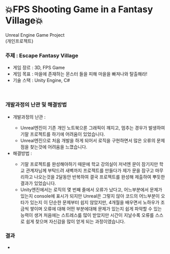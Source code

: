 # 💥FPS Shooting Game in a Fantasy Village💥
Unreal Engine Game Project
<br>
(개인프로젝트)

<h3>주제 : Escape Fantasy Village</h3>
<ul>
  <li>게임 장르 : 3D, FPS Game</li>
  <li>게임 목표 : 마을에 존재하는 몬스터 들을 피해 마을을 빠져나와 탈출해라!</li>
  <li>기술 스택 : Unity Engine, C#</li>
</ul>
<br>

<h3>개발과정의 난관 및 해결방법</h3>
<ul>
  <li>개발과정의 난관 : </li>
  <ul>
    <li>Unreal엔진이 기존 개인 노트북으론 그래픽이 꺠지고, 멈추는 경우가 발생하여 기말 프로젝트를 하기에 어려움이 있었습니다.</li>
    <li>Unreal엔진으로 처음 개발을 하게 되어서 로직을 구현하면서 많은 오류의 문제 점을 찾는것에 어려움을 느꼈습니다.</li>
  </ul>
  <li>해결방법 : </li>
  <ul>
    <li>기말 프로젝트를 완성해야하기 때문에 학교 강의실이 저녁엔 문이 잠기지만 학교 관계자님께 부탁드려 새벽까지 프로젝트를 만들다가 제가 문을 잠구고 마무리하고 나오는것을 2달동안 반복하여 결국 프로젝트를 완성해 제출하여 뿌듯한 결과가 있었습니다.</li>
    <li>Unity엔진에서는 로직의 몇 번째 줄에서 오류가 났다고, 어느부분에서 문제가 있는지 console에 표시가 되지만 Unreal은 그렇지 않아 코드의 어느부분이 오타가 있는지 이 단순한 문제부터 쉽지 않았지만, 4개월을 배우면서 노하우가 조금씩 쌓이며 오류에 대해 어떤 부분에대해 문제가 있는지 쉽게 파악할 수 있는 능력이 생겨 처음에는 스트레스륾 많이 받았지만 시간이 지날수록 오류를 스스로 쉽게 찾으며 자신감을 많이 얻게 되는 과정이였습니다.</li>
  </ul>
</ul>

<h3>결과</h3>
<ul>
  <li></li>
</ul>
